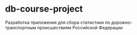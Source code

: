 # db-course-project

Разработка приложения для сбора статистики по дорожно-транспортным происшествиям Российской Федерации
